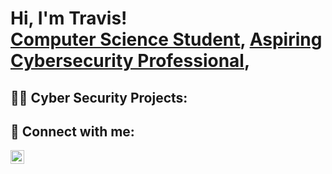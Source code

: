 <h1>Hi, I'm Travis! <br/><a href="https://github.com/tburke98">Computer Science Student</a>, <a href="www.linkedin.com/in/travis-burke-637a0b15b"> Aspiring Cybersecurity Professional</a>, 

<h2>👨‍💻 Cyber Security Projects:</h2>


<h2> 🤳 Connect with me:</h2>

[<img align="left" alt="tburke | LinkedIn" width="22px" src="https://cdn.jsdelivr.net/npm/simple-icons@v3/icons/linkedin.svg" />][linkedin]


[linkedin]: www.linkedin.com/in/travis-burke-637a0b15b

<!--
**tburke98/tburke98** is a ✨ _special_ ✨ repository because its `README.md` (this file) appears on your GitHub profile.

Here are some ideas to get you started:

- 🔭 I’m currently working on ...
- 🌱 I’m currently learning ...
- 👯 I’m looking to collaborate on ...
- 🤔 I’m looking for help with ...
- 💬 Ask me about ...
- 📫 How to reach me: ...
- 😄 Pronouns: ...
- ⚡ Fun fact: ...
-->
